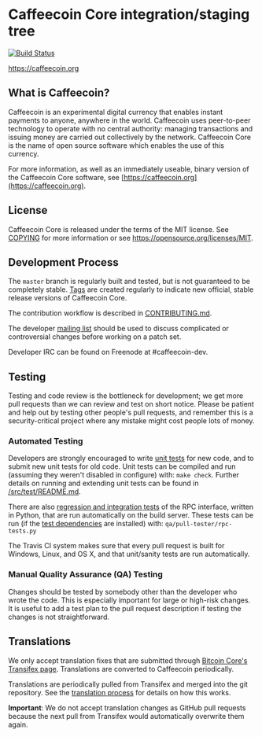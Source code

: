 Caffeecoin Core integration/staging tree
=====================================

[![Build Status](https://travis-ci.org/caffeecoin-project/caffeecoin.svg?branch=master)](https://travis-ci.org/caffeecoin-project/caffeecoin)

https://caffeecoin.org

What is Caffeecoin?
----------------

Caffeecoin is an experimental digital currency that enables instant payments to
anyone, anywhere in the world. Caffeecoin uses peer-to-peer technology to operate
with no central authority: managing transactions and issuing money are carried
out collectively by the network. Caffeecoin Core is the name of open source
software which enables the use of this currency.

For more information, as well as an immediately useable, binary version of
the Caffeecoin Core software, see [https://caffeecoin.org](https://caffeecoin.org).

License
-------

Caffeecoin Core is released under the terms of the MIT license. See [COPYING](COPYING) for more
information or see https://opensource.org/licenses/MIT.

Development Process
-------------------

The `master` branch is regularly built and tested, but is not guaranteed to be
completely stable. [Tags](https://github.com/caffeecoin-project/caffeecoin/tags) are created
regularly to indicate new official, stable release versions of Caffeecoin Core.

The contribution workflow is described in [CONTRIBUTING.md](CONTRIBUTING.md).

The developer [mailing list](https://groups.google.com/forum/#!forum/caffeecoin-dev)
should be used to discuss complicated or controversial changes before working
on a patch set.

Developer IRC can be found on Freenode at #caffeecoin-dev.

Testing
-------

Testing and code review is the bottleneck for development; we get more pull
requests than we can review and test on short notice. Please be patient and help out by testing
other people's pull requests, and remember this is a security-critical project where any mistake might cost people
lots of money.

### Automated Testing

Developers are strongly encouraged to write [unit tests](src/test/README.md) for new code, and to
submit new unit tests for old code. Unit tests can be compiled and run
(assuming they weren't disabled in configure) with: `make check`. Further details on running
and extending unit tests can be found in [/src/test/README.md](/src/test/README.md).

There are also [regression and integration tests](/qa) of the RPC interface, written
in Python, that are run automatically on the build server.
These tests can be run (if the [test dependencies](/qa) are installed) with: `qa/pull-tester/rpc-tests.py`

The Travis CI system makes sure that every pull request is built for Windows, Linux, and OS X, and that unit/sanity tests are run automatically.

### Manual Quality Assurance (QA) Testing

Changes should be tested by somebody other than the developer who wrote the
code. This is especially important for large or high-risk changes. It is useful
to add a test plan to the pull request description if testing the changes is
not straightforward.

Translations
------------

We only accept translation fixes that are submitted through [Bitcoin Core's Transifex page](https://www.transifex.com/projects/p/bitcoin/).
Translations are converted to Caffeecoin periodically.

Translations are periodically pulled from Transifex and merged into the git repository. See the
[translation process](doc/translation_process.md) for details on how this works.

**Important**: We do not accept translation changes as GitHub pull requests because the next
pull from Transifex would automatically overwrite them again.

